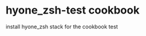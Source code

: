 hyone_zsh-test cookbook
================================

install hyone_zsh stack for the cookbook test
